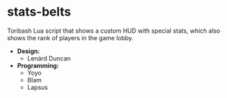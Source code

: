 # stats-belts
Toribash Lua script that shows a custom HUD with special stats, which also shows the rank of players in the game lobby.
* **Design:**
  * Lenárd Duncan
* **Programming:**
  * Yoyo
  * Blam
  * Lapsus
